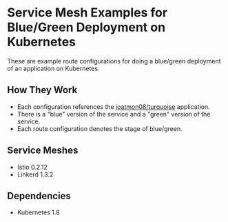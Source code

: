 # Service Mesh Examples for Blue/Green Deployment on Kubernetes

These are example route configurations for doing a blue/green deployment of an application on Kubernetes.

## How They Work
* Each configuration references the [joatmon08/turquoise](https://github.com/joatmon08/turquoise) application.
* There is a "blue" version of the service and a "green" version of the service.
* Each route configuration denotes the stage of blue/green.

## Service Meshes
* Istio 0.2.12
* Linkerd 1.3.2

## Dependencies
* Kubernetes 1.8